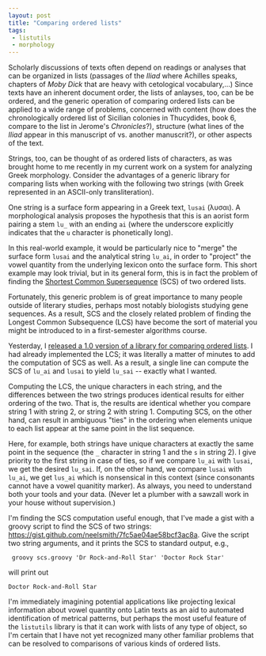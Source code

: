 ```yaml
---
layout: post
title: "Comparing ordered lists"
tags:
 - listutils
 - morphology
---
```


Scholarly discussions of texts often depend on readings or analyses that can be organized in lists (passages of the *Iliad* where Achilles speaks, chapters of *Moby Dick* that are heavy with cetological vocabulary,...)  Since texts have an inherent document order, the lists of anlayses, too, can be be ordered, and the generic operation of comparing ordered lists can be applied to a wide range of problems,  concerned with content (how does the chronologically ordered list of Sicilian colonies in Thucydides, book 6, compare to the list in Jerome's *Chronicles*?), structure (what lines of the *Iliad* appear in this manuscript of vs. another manuscrit?), or other aspects of the text.

Strings, too, can be thought of as ordered lists of characters, as was brought home to me recently in my current work on a system for analyzing Greek morphology.   Consider the advantages of a generic library for comparing lists when working with the following two strings (with Greek represented in an ASCII-only transliteration).

One string is a surface form appearing in a Greek text, `lusai` (λυσαι).  A morphological analysis proposes the hypothesis that this is an aorist form pairing a stem `lu_` with an ending `ai` (where the underscore explicitly indicates that the `u` character is phonetically long).

In this real-world example, it would be particularly nice to "merge" the surface form `lusai` and the analytical string `lu_ai`, in order to "project" the vowel quantity from the underlying lexicon onto the surface form.  This short example may look trivial, but in its general form, this is in fact the problem of finding the [Shortest Common Supersequence](https://en.wikipedia.org/wiki/Shortest_common_supersequence_problem) (SCS) of two ordered lists.



Fortunately, this generic problem is of great importance to many people outside of literary studies, perhaps most notably biologists studying gene sequences.  As a result, SCS and the closely related problem of finding the Longest Common Subsequence (LCS) have become the sort of material you might be introduced to in a first-semester algorithms course.


Yesterday, I [released a 1.0 version of a library for comparing ordered lists](http://neelsmith.github.io/2016/03/25/listuils/).  I had already implemented the LCS;  it was literally a matter of minutes to add the computation of SCS as well.  As a result, a single line can compute the SCS of `lu_ai` and `lusai` to yield `lu_sai` -- exactly what I wanted.

Computing the LCS, the unique characters in each string, and the differences between the two strings produces identical results for either ordering of the two. That is, the results are identical whether you compare string 1 with string 2, or string 2 with string 1.  Computing SCS, on the other hand, can result in ambiguous "ties" in the ordering when elements unique to each list appear at the same point in the list sequence.

Here, for example, both strings have unique characters at exactly the same point in the sequence (the `_` character in string 1 and the `s` in string 2).  I give priority to the first string in case of ties, so if we compare `lu_ai` with `lusai`, we get the desired `lu_sai`.  If, on the other hand, we compare `lusai` with `lu_ai`, we get `lus_ai` which is nonsensical in this context (since consonants cannot have a vowel quanitity marker).  As always, you need to understand both your tools and your data.  (Never let a plumber with a sawzall work in your house without supervision.)


I'm finding the SCS computation useful enough, that I've made a gist with a groovy script to find the SCS of two strings: <https://gist.github.com/neelsmith/7fc5ae04ae58bcf3ac8a>.  Give the script two string arguments, and it prints the SCS to standard output, e.g.,

     groovy scs.groovy 'Dr Rock-and-Roll Star' 'Doctor Rock Star'

will print out

    Doctor Rock-and-Roll Star

I'm immediately imagining potential applications like projecting lexical information about vowel quantity onto Latin texts as an aid to automated identification of metrical patterns, but perhaps the most useful feature of the `listutils` library is that it can work with lists of any type of object, so I'm certain that I have not yet recognized many other familiar problems that can be resolved to comparisons of various kinds of ordered lists.
